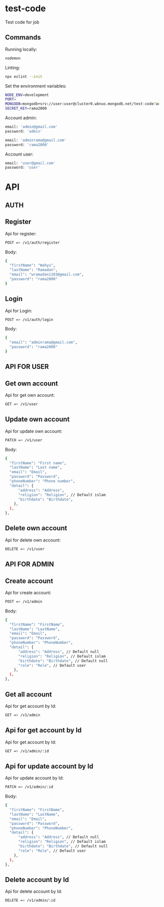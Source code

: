 # test-code
Test code for job

## Commands
Running locally:
```bash
nodemon
```

Linting:
```bash
npx eslint --init
```

Set the environment variables:
```bash
NODE_ENV=development
PORT=
MONGODB=mongodb+srv://user:user@cluster0.wbnuo.mongodb.net/test-code?authSource=MONGODB&authMechanism=SCRAM-SHA-1
SECRET_KEY=rama2000
```

Account admin:
```bash
email: 'admin@gmail.com'
password: 'admin'

email: 'adminrama@gmail.com'
password: 'rama2000'
```

Account user:
```bash
email: 'user@gmail.com'
password: 'user'
```

# API

## AUTH
## Register

Api for register:
```bash
POST => /v1/auth/register
```

Body:
```bash
{
  "firstName": "Wahyu",
  "lastName": "Ramadan",
  "email": "wramadan1203@gmail.com",
  "password": "rama2000"
}
```

## Login

Api for Login:
```bash
POST => /v1/auth/login
```

Body:
```bash
{
  "email": "adminrama@gmail.com",
  "password": "rama2000"
}
```

## API FOR USER
## Get own account

Api for get own account:
```bash
GET => /v1/user
```

## Update own account

Api for update own account:
```bash
PATCH => /v1/user
```

Body:
```bash
{
  "firstName": "First name",
  "lastName": "Last name",
  "email": "Email",
  "password": "Password",
  "phoneNumber": "Phone number",
  "detail": {
      "address": "Address",
      "religion": "Religion", // Default islam
      "birthdate": "Birthdate",
    },
  ),
},
```

## Delete own account

Api for delete own account:
```bash
DELETE => /v1/user
```

## API FOR ADMIN

## Create account

Api for create account:
```bash
POST => /v1/admin
```

Body:
```bash
{
  "firstName": "FirstName",
  "lastName": "LastName",
  "email": "Email",
  "password": "Password",
  "phoneNumber": "PhoneNumber",
  "detail": {
      "address": "Address", // Default null
      "religion": "Religion", // Default islam
      "birthdate": "Birthdate", // Default null
      "role": "Role", // Default user
    },
  ),
},
```

## Get all account

Api for get account by Id:
```bash
GET => /v1/admin
```

## Api for get account by Id

Api for get account by Id:
```bash
GET => /v1/admin/:id
```

## Api for update account by Id

Api for update account by Id:
```bash
PATCH => /v1/admin/:id
```

Body:
```bash
{
  "firstName": "FirstName",
  "lastName": "LastName",
  "email": "Email",
  "password": "Password",
  "phoneNumber": "PhoneNumber",
  "detail": {
      "address": "Address", // Default null
      "religion": "Religion", // Default islam
      "birthdate": "Birthdate", // Default null
      "role": "Role", // Default user
    },
  ),
},
```

## Delete account by Id

Api for delete account by Id:
```bash
DELETE => /v1/admin/:id
```
